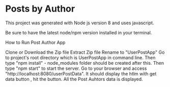 # Posts by Author

This project was generated with Node js version 8 and uses javascript.

Be sure to have the latest node/npm version installed in your terminal.

How to Run Post Author App

Clone or Download the Zip file
Extract Zip file
Rename to "UserPostApp"
Go to project's root directory which is UserPostApp in command line.
Then type "npm install" - node_modules folder should be created after this.
Then type "npm start" to start the server.
Go to your browser and access "http://localhost:8080/userPostData".
It should display the htlm with get data button , hit the button.
All the Post Auhtors data is displayed.
